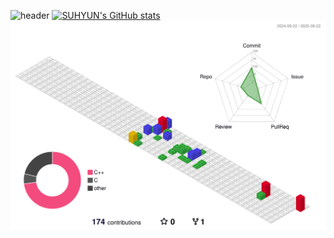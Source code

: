![header](https://capsule-render.vercel.app/api?type=waving&color=0:FFC0CB,100:87CEEB&text=Welcome%20to%20Suhyun's%20GitHub%20😘&animation=twinkling&fontSize=35&fontAlignY=40&fontAlign=50&height=250)
[![SUHYUN's GitHub stats](https://github-readme-stats.vercel.app/api?username=agnesAqr&include_all_commits=true&theme=jolly&hide_border=true&count_private=true)](https://github.com/agnesAqr/github-readme-stats)
![](./profile-3d-contrib/profile-gitblock.svg)
